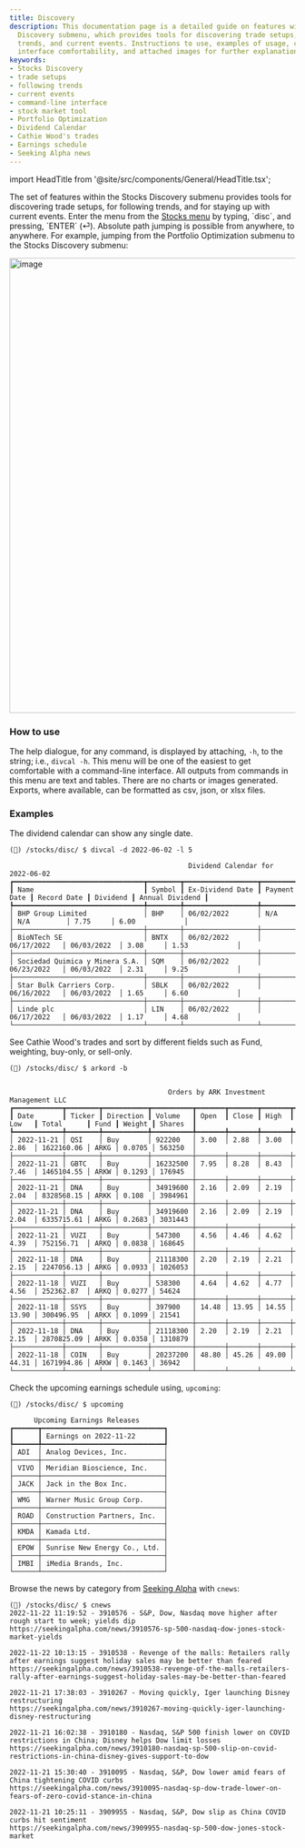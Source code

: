 ```yaml
---
title: Discovery
description: This documentation page is a detailed guide on features within the Stocks
  Discovery submenu, which provides tools for discovering trade setups, following
  trends, and current events. Instructions to use, examples of usage, command line
  interface comfortability, and attached images for further explanations are covered.
keywords:
- Stocks Discovery
- trade setups
- following trends
- current events
- command-line interface
- stock market tool
- Portfolio Optimization
- Dividend Calendar
- Cathie Wood's trades
- Earnings schedule
- Seeking Alpha news
---
```


import HeadTitle from '@site/src/components/General/HeadTitle.tsx';

<HeadTitle title="Discovery - Stocks - Data Available | OpenBB Terminal Docs" />
The set of features within the Stocks Discovery submenu provides tools for discovering trade setups, for following trends, and for staying up with current events. Enter the menu from the <a href="/terminal/data-available/stocks/" target="_blank" rel="noreferrer noopener">Stocks menu</a> by typing, `disc`, and pressing, `ENTER` (⏎). Absolute path jumping is possible from anywhere, to anywhere. For example, jumping from the Portfolio Optimization submenu to the Stocks Discovery submenu:

<img width="800" alt="image" src="https://user-images.githubusercontent.com/46355364/218979936-5d842b62-8c0d-4800-bf7f-0fed8d70c073.png"></img>

### How to use

The help dialogue, for any command, is displayed by attaching, `-h`, to the string; i.e., `divcal -h`. This menu will be one of the easiest to get comfortable with a command-line interface.  All outputs from commands in this menu are text and tables. There are no charts or images generated. Exports, where available, can be formatted as csv, json, or xlsx files.

### Examples

The dividend calendar can show any single date.

````
(🦋) /stocks/disc/ $ divcal -d 2022-06-02 -l 5

                                            Dividend Calendar for 2022-06-02
┏━━━━━━━━━━━━━━━━━━━━━━━━━━━━━━━━┳━━━━━━━━┳━━━━━━━━━━━━━━━━━━┳━━━━━━━━━━━━━━┳━━━━━━━━━━━━━┳━━━━━━━━━━┳━━━━━━━━━━━━━━━━━┓
┃ Name                           ┃ Symbol ┃ Ex-Dividend Date ┃ Payment Date ┃ Record Date ┃ Dividend ┃ Annual Dividend ┃
┡━━━━━━━━━━━━━━━━━━━━━━━━━━━━━━━━╇━━━━━━━━╇━━━━━━━━━━━━━━━━━━╇━━━━━━━━━━━━━━╇━━━━━━━━━━━━━╇━━━━━━━━━━╇━━━━━━━━━━━━━━━━━┩
│ BHP Group Limited              │ BHP    │ 06/02/2022       │ N/A          │ N/A         │ 7.75     │ 6.00            │
├────────────────────────────────┼────────┼──────────────────┼──────────────┼─────────────┼──────────┼─────────────────┤
│ BioNTech SE                    │ BNTX   │ 06/02/2022       │ 06/17/2022   │ 06/03/2022  │ 3.08     │ 1.53            │
├────────────────────────────────┼────────┼──────────────────┼──────────────┼─────────────┼──────────┼─────────────────┤
│ Sociedad Quimica y Minera S.A. │ SQM    │ 06/02/2022       │ 06/23/2022   │ 06/03/2022  │ 2.31     │ 9.25            │
├────────────────────────────────┼────────┼──────────────────┼──────────────┼─────────────┼──────────┼─────────────────┤
│ Star Bulk Carriers Corp.       │ SBLK   │ 06/02/2022       │ 06/16/2022   │ 06/03/2022  │ 1.65     │ 6.60            │
├────────────────────────────────┼────────┼──────────────────┼──────────────┼─────────────┼──────────┼─────────────────┤
│ Linde plc                      │ LIN    │ 06/02/2022       │ 06/17/2022   │ 06/03/2022  │ 1.17     │ 4.68            │
└────────────────────────────────┴────────┴──────────────────┴──────────────┴─────────────┴──────────┴─────────────────┘
````

See Cathie Wood's trades and sort by different fields such as Fund, weighting, buy-only, or sell-only.

```
(🦋) /stocks/disc/ $ arkord -b


                                       Orders by ARK Investment Management LLC
┏━━━━━━━━━━━━┳━━━━━━━━┳━━━━━━━━━━━┳━━━━━━━━━━┳━━━━━━━┳━━━━━━━┳━━━━━━━┳━━━━━━━┳━━━━━━━━━━━━┳━━━━━━┳━━━━━━━━┳━━━━━━━━━┓
┃ Date       ┃ Ticker ┃ Direction ┃ Volume   ┃ Open  ┃ Close ┃ High  ┃ Low   ┃ Total      ┃ Fund ┃ Weight ┃ Shares  ┃
┡━━━━━━━━━━━━╇━━━━━━━━╇━━━━━━━━━━━╇━━━━━━━━━━╇━━━━━━━╇━━━━━━━╇━━━━━━━╇━━━━━━━╇━━━━━━━━━━━━╇━━━━━━╇━━━━━━━━╇━━━━━━━━━┩
│ 2022-11-21 │ QSI    │ Buy       │ 922200   │ 3.00  │ 2.88  │ 3.00  │ 2.86  │ 1622160.06 │ ARKG │ 0.0705 │ 563250  │
├────────────┼────────┼───────────┼──────────┼───────┼───────┼───────┼───────┼────────────┼──────┼────────┼─────────┤
│ 2022-11-21 │ GBTC   │ Buy       │ 16232500 │ 7.95  │ 8.28  │ 8.43  │ 7.46  │ 1465104.55 │ ARKW │ 0.1293 │ 176945  │
├────────────┼────────┼───────────┼──────────┼───────┼───────┼───────┼───────┼────────────┼──────┼────────┼─────────┤
│ 2022-11-21 │ DNA    │ Buy       │ 34919600 │ 2.16  │ 2.09  │ 2.19  │ 2.04  │ 8328568.15 │ ARKK │ 0.108  │ 3984961 │
├────────────┼────────┼───────────┼──────────┼───────┼───────┼───────┼───────┼────────────┼──────┼────────┼─────────┤
│ 2022-11-21 │ DNA    │ Buy       │ 34919600 │ 2.16  │ 2.09  │ 2.19  │ 2.04  │ 6335715.61 │ ARKG │ 0.2683 │ 3031443 │
├────────────┼────────┼───────────┼──────────┼───────┼───────┼───────┼───────┼────────────┼──────┼────────┼─────────┤
│ 2022-11-21 │ VUZI   │ Buy       │ 547300   │ 4.56  │ 4.46  │ 4.62  │ 4.39  │ 752156.71  │ ARKQ │ 0.0838 │ 168645  │
├────────────┼────────┼───────────┼──────────┼───────┼───────┼───────┼───────┼────────────┼──────┼────────┼─────────┤
│ 2022-11-18 │ DNA    │ Buy       │ 21118300 │ 2.20  │ 2.19  │ 2.21  │ 2.15  │ 2247056.13 │ ARKG │ 0.0933 │ 1026053 │
├────────────┼────────┼───────────┼──────────┼───────┼───────┼───────┼───────┼────────────┼──────┼────────┼─────────┤
│ 2022-11-18 │ VUZI   │ Buy       │ 538300   │ 4.64  │ 4.62  │ 4.77  │ 4.56  │ 252362.87  │ ARKQ │ 0.0277 │ 54624   │
├────────────┼────────┼───────────┼──────────┼───────┼───────┼───────┼───────┼────────────┼──────┼────────┼─────────┤
│ 2022-11-18 │ SSYS   │ Buy       │ 397900   │ 14.48 │ 13.95 │ 14.55 │ 13.90 │ 300496.95  │ ARKX │ 0.1099 │ 21541   │
├────────────┼────────┼───────────┼──────────┼───────┼───────┼───────┼───────┼────────────┼──────┼────────┼─────────┤
│ 2022-11-18 │ DNA    │ Buy       │ 21118300 │ 2.20  │ 2.19  │ 2.21  │ 2.15  │ 2870825.09 │ ARKK │ 0.0358 │ 1310879 │
├────────────┼────────┼───────────┼──────────┼───────┼───────┼───────┼───────┼────────────┼──────┼────────┼─────────┤
│ 2022-11-18 │ COIN   │ Buy       │ 20237200 │ 48.80 │ 45.26 │ 49.00 │ 44.31 │ 1671994.86 │ ARKW │ 0.1463 │ 36942   │
└────────────┴────────┴───────────┴──────────┴───────┴───────┴───────┴───────┴────────────┴──────┴────────┴─────────┘
```

Check the upcoming earnings schedule using, `upcoming`:

```
(🦋) /stocks/disc/ $ upcoming

      Upcoming Earnings Releases
┏━━━━━━┳━━━━━━━━━━━━━━━━━━━━━━━━━━━━━━┓
┃      ┃ Earnings on 2022-11-22       ┃
┡━━━━━━╇━━━━━━━━━━━━━━━━━━━━━━━━━━━━━━┩
│ ADI  │ Analog Devices, Inc.         │
├──────┼──────────────────────────────┤
│ VIVO │ Meridian Bioscience, Inc.    │
├──────┼──────────────────────────────┤
│ JACK │ Jack in the Box Inc.         │
├──────┼──────────────────────────────┤
│ WMG  │ Warner Music Group Corp.     │
├──────┼──────────────────────────────┤
│ ROAD │ Construction Partners, Inc.  │
├──────┼──────────────────────────────┤
│ KMDA │ Kamada Ltd.                  │
├──────┼──────────────────────────────┤
│ EPOW │ Sunrise New Energy Co., Ltd. │
├──────┼──────────────────────────────┤
│ IMBI │ iMedia Brands, Inc.          │
└──────┴──────────────────────────────┘
```

Browse the news by category from <a href="https://seekingalpha.com" target="_blank" rel="noreferrer noopener">Seeking Alpha</a> with `cnews`:

```
(🦋) /stocks/disc/ $ cnews
2022-11-22 11:19:52 - 3910576 - S&P, Dow, Nasdaq move higher after rough start to week; yields dip
https://seekingalpha.com/news/3910576-sp-500-nasdaq-dow-jones-stock-market-yields

2022-11-22 10:13:15 - 3910538 - Revenge of the malls: Retailers rally after earnings suggest holiday sales may be better than feared
https://seekingalpha.com/news/3910538-revenge-of-the-malls-retailers-rally-after-earnings-suggest-holiday-sales-may-be-better-than-feared

2022-11-21 17:38:03 - 3910267 - Moving quickly, Iger launching Disney restructuring
https://seekingalpha.com/news/3910267-moving-quickly-iger-launching-disney-restructuring

2022-11-21 16:02:38 - 3910180 - Nasdaq, S&P 500 finish lower on COVID restrictions in China; Disney helps Dow limit losses
https://seekingalpha.com/news/3910180-nasdaq-sp-500-slip-on-covid-restrictions-in-china-disney-gives-support-to-dow

2022-11-21 15:30:40 - 3910095 - Nasdaq, S&P, Dow lower amid fears of China tightening COVID curbs
https://seekingalpha.com/news/3910095-nasdaq-sp-dow-trade-lower-on-fears-of-zero-covid-stance-in-china

2022-11-21 10:25:11 - 3909955 - Nasdaq, S&P, Dow slip as China COVID curbs hit sentiment
https://seekingalpha.com/news/3909955-nasdaq-sp-500-dow-jones-stock-market
```

